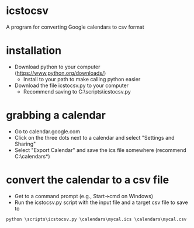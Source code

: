 # icstocsv
A program for converting Google calendars to csv format

# installation
* Download python to your computer (https://www.python.org/downloads/)
  * Install to your path to make calling python easier
* Download the file icstocsv.py to your computer
  * Recommend saving to C:\scripts\icstocsv.py

# grabbing a calendar
* Go to calendar.google.com
* Click on the three dots next to a calendar and select "Settings and Sharing"
* Select "Export Calendar" and save the ics file somewhere (recommend C:\calendars\*)

# convert the calendar to a csv file
* Get to a command prompt (e.g., Start->cmd on Windows)
* Run the icstocsv.py script with the input file and a target csv file to save to

```
python \scripts\icstocsv.py \calendars\mycal.ics \calendars\mycal.csv
```

